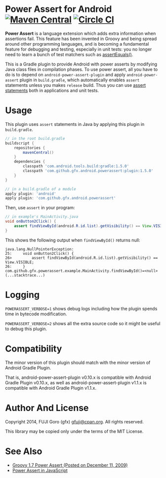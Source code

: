 # Power Assert for Android [![Maven Central](https://maven-badges.herokuapp.com/maven-central/com.github.gfx.android.powerassert/plugin/badge.svg)](https://maven-badges.herokuapp.com/maven-central/com.github.gfx.android.powerassert/plugin) [![Circle CI](https://circleci.com/gh/gfx/android-power-assert-plugin.svg?style=svg&branch=master)](https://circleci.com/gh/gfx/android-power-assert-plugin)

**Power Assert** is a language extension which adds extra information when assertions fail.
This feature has been invented in Groovy and being spread around other programming languages,
and is becoming a fundamental feature for debugging and testing, especially in unit tests: you
no longer need to learn a bunch of test matchers such as
[assertEquals()](http://developer.android.com/reference/junit/framework/Assert.html).

This is a Gradle plugin to provide Android with power asserts by modifying Java class files
in compilation phases. To use power assert, all you have to do is to depend on
`android-power-assert-plugin` and apply `android-power-assert` plugin in `build.gradle`,
which automatically enables `assert` statements unless you makes `release` build. Thus you can use
 [assert statements](http://docs.oracle.com/javase/8/docs/technotes/guides/language/assert.html)
 both in applications and unit tests.

# Usage

This plugin uses `assert` statements in Java by applying this plugin in `build.gradle`.

```groovy
// in the root build.gradle
buildscript {
    repositories {
        mavenCentral()
    }
    dependencies {
        classpath 'com.android.tools.build:gradle:1.5.0'
        classpath 'com.github.gfx.android.powerassert:plugin:1.5.0'
    }
}
```

```groovy
// in a build.gradle of a module
apply plugin: 'android'
apply plugin: 'com.github.gfx.android.powerassert'
```

Then, use `assert` in your program:

```java
// in example's MainActivity.java
void onButton2Click() {
    assert findViewById(android.R.id.list).getVisibility() == View.VISIBLE;
}
```

This shows the following output when `findViewById()` returns null:

```
java.lang.NullPointerException:
25:     void onButton2Click() {
26>         assert findViewById(android.R.id.list).getVisibility() == View.VISIBLE;
26:     }
com.github.gfx.powerassert.example.MainActivity.findViewById()=<null>
(...stacktrace...)
```

# Logging

`POWERASSERT_VERBOSE=1` shows debug logs including how the plugin spends time in bytecode modification.

`POWERASSERT_VERBOSE=2` shows all the extra source code so it might be useful to debug this plugin.

# Compatibility

The minor version of this plugin should match with the minor version of Android Gradle Plugin.

That is, android-power-assert-plugin v0.10.x is compatible with Android Gradle Plugin v0.10.x,
as well as android-power-assert-plugin v1.1.x is compatible with Android Gradle Plugin v1.1.x.

# Author And License

Copyright 2014, FUJI Goro (gfx) <gfuji@cpan.org>. All rights reserved.

This library may be copied only under the terms of the MIT License.

# See Also

- [Groovy 1.7 Power Assert (Posted on December 11, 2009)](https://dontmindthelanguage.wordpress.com/2009/12/11/groovy-1-7-power-assert/)
- [Power Assert in JavaScript](https://github.com/power-assert-js/power-assert)
